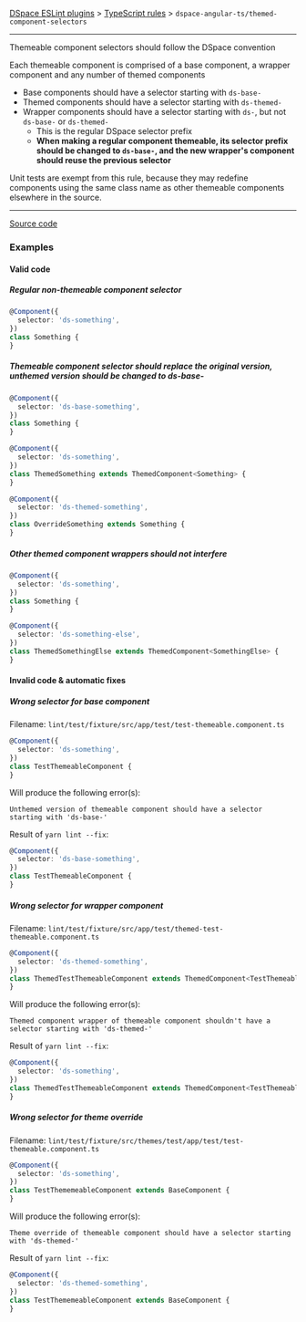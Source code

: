 [DSpace ESLint plugins](../../../../lint/README.md) > [TypeScript rules](../index.md) > `dspace-angular-ts/themed-component-selectors`
_______

Themeable component selectors should follow the DSpace convention

Each themeable component is comprised of a base component, a wrapper component and any number of themed components
- Base components should have a selector starting with `ds-base-`
- Themed components should have a selector starting with `ds-themed-`
- Wrapper components should have a selector starting with `ds-`, but not `ds-base-` or `ds-themed-`
  - This is the regular DSpace selector prefix
  - **When making a regular component themeable, its selector prefix should be changed to `ds-base-`, and the new wrapper's component should reuse the previous selector**

Unit tests are exempt from this rule, because they may redefine components using the same class name as other themeable components elsewhere in the source.
      

_______

[Source code](../../../../lint/src/rules/ts/themed-component-selectors.ts)



### Examples


#### Valid code
    
##### Regular non-themeable component selector
        
```typescript
@Component({
  selector: 'ds-something',
})
class Something {
}
```
    
##### Themeable component selector should replace the original version, unthemed version should be changed to ds-base-
        
```typescript
@Component({
  selector: 'ds-base-something',
})
class Something {
}

@Component({
  selector: 'ds-something',
})
class ThemedSomething extends ThemedComponent<Something> {
}

@Component({
  selector: 'ds-themed-something',
})
class OverrideSomething extends Something {
}
```
    
##### Other themed component wrappers should not interfere
        
```typescript
@Component({
  selector: 'ds-something',
})
class Something {
}

@Component({
  selector: 'ds-something-else',
})
class ThemedSomethingElse extends ThemedComponent<SomethingElse> {
}
```
    



#### Invalid code  &amp; automatic fixes
    
##### Wrong selector for base component
        
Filename: `lint/test/fixture/src/app/test/test-themeable.component.ts`
        
```typescript
@Component({
  selector: 'ds-something',
})
class TestThemeableComponent {
}
```
Will produce the following error(s):
```
Unthemed version of themeable component should have a selector starting with 'ds-base-'
```
        
Result of `yarn lint --fix`:
```typescript
@Component({
  selector: 'ds-base-something',
})
class TestThemeableComponent {
}
```
        
    
##### Wrong selector for wrapper component
        
Filename: `lint/test/fixture/src/app/test/themed-test-themeable.component.ts`
        
```typescript
@Component({
  selector: 'ds-themed-something',
})
class ThemedTestThemeableComponent extends ThemedComponent<TestThemeableComponent> {
}
```
Will produce the following error(s):
```
Themed component wrapper of themeable component shouldn't have a selector starting with 'ds-themed-'
```
        
Result of `yarn lint --fix`:
```typescript
@Component({
  selector: 'ds-something',
})
class ThemedTestThemeableComponent extends ThemedComponent<TestThemeableComponent> {
}
```
        
    
##### Wrong selector for theme override
        
Filename: `lint/test/fixture/src/themes/test/app/test/test-themeable.component.ts`
        
```typescript
@Component({
  selector: 'ds-something',
})
class TestThememeableComponent extends BaseComponent {
}
```
Will produce the following error(s):
```
Theme override of themeable component should have a selector starting with 'ds-themed-'
```
        
Result of `yarn lint --fix`:
```typescript
@Component({
  selector: 'ds-themed-something',
})
class TestThememeableComponent extends BaseComponent {
}
```
        
    

